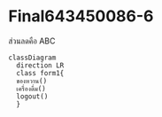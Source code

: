 # Final643450086-6
ส่วนลดคือ ABC
```mermaid
classDiagram
  direction LR
  class form1{
  ของหวาน()
  เครื่องดื่ม()
  logout()
  }
```
